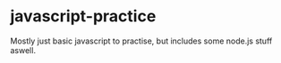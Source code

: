 # javascript-practice
Mostly just basic javascript to practise, but includes some node.js stuff aswell.